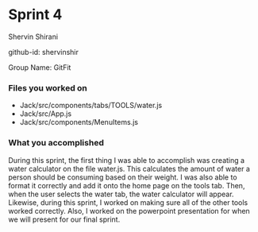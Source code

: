 # Sprint 4

Shervin Shirani

github-id: shervinshir

Group Name: GitFit

### Files you worked on
 - Jack/src/components/tabs/TOOLS/water.js
 - Jack/src/App.js
 - Jack/src/components/MenuItems.js

### What you accomplished
During this sprint, the first thing I was able to accomplish was creating a water calculator on the file water.js. This calculates the amount of water a person should be consuming based on their weight. I was also able to format it correctly and add it onto the home page on the tools tab. Then, when the user selects the water tab, the water calculator will appear. Likewise, during this sprint, I worked on making sure all of the other tools worked correctly. Also, I worked on the powerpoint presentation for when we will present for our final sprint.
